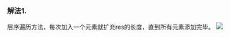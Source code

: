 ### 解法1.
  层序遍历方法，每次加入一个元素就扩充res的长度，直到所有元素添加完毕。
  ![](https://pic.leetcode-cn.com/03408dfe78564b721a065bf3bb34bc4e933f321a6e5e5883f0a5096a88dadb0b-%E8%A7%A3%E6%9E%90.png)
  
